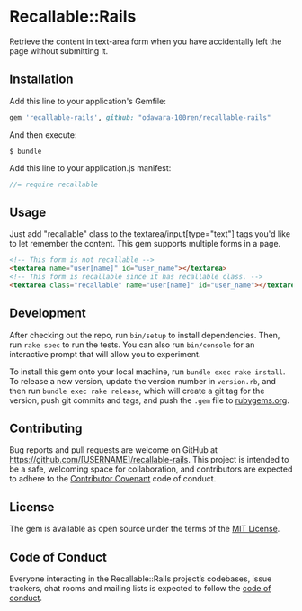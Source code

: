 # Recallable::Rails

Retrieve the content in text-area form when you have accidentally left the page without submitting it.

<!-- Welcome to your new gem! In this directory, you'll find the files you need to be able to package up your Ruby library into a gem. Put your Ruby code in the file `lib/recallable/rails`. To experiment with that code, run `bin/console` for an interactive prompt.

TODO: Delete this and the text above, and describe your gem-->

## Installation

Add this line to your application's Gemfile:

```ruby
gem 'recallable-rails', github: "odawara-100ren/recallable-rails"
```

And then execute:

```
$ bundle
```

Add this line to your application.js manifest:

```js
//= require recallable
```

## Usage

<!-- TODO: Write usage instructions here -->

Just add "recallable" class to the textarea/input[type="text"] tags you'd like to let remember the content.  This gem supports multiple forms in a page.

```html
<!-- This form is not recallable -->
<textarea name="user[name]" id="user_name"></textarea>
<!-- This form is recallable since it has recallable class. -->
<textarea class="recallable" name="user[name]" id="user_name"></textarea>
```

## Development

After checking out the repo, run `bin/setup` to install dependencies. Then, run `rake spec` to run the tests. You can also run `bin/console` for an interactive prompt that will allow you to experiment.

To install this gem onto your local machine, run `bundle exec rake install`. To release a new version, update the version number in `version.rb`, and then run `bundle exec rake release`, which will create a git tag for the version, push git commits and tags, and push the `.gem` file to [rubygems.org](https://rubygems.org).

## Contributing

Bug reports and pull requests are welcome on GitHub at https://github.com/[USERNAME]/recallable-rails. This project is intended to be a safe, welcoming space for collaboration, and contributors are expected to adhere to the [Contributor Covenant](http://contributor-covenant.org) code of conduct.

## License

The gem is available as open source under the terms of the [MIT License](http://opensource.org/licenses/MIT).

## Code of Conduct

Everyone interacting in the Recallable::Rails project’s codebases, issue trackers, chat rooms and mailing lists is expected to follow the [code of conduct](https://github.com/[USERNAME]/recallable-rails/blob/master/CODE_OF_CONDUCT.md).

